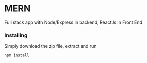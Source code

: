 # MERN

Full stack app with Node/Express in backend, ReactJs in Front End

### Installing

Simply download the zip file, extract and run 

```
npm install
```

